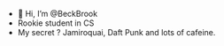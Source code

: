 - 👋 Hi, I’m @BeckBrook
- Rookie student in CS
- My secret ? Jamiroquai, Daft Punk and lots of cafeine.
<!---
BeckBrook/BeckBrook is a ✨ special ✨ repository because its `README.md` (this file) appears on your GitHub profile.
You can click the Preview link to take a look at your changes.
--->
